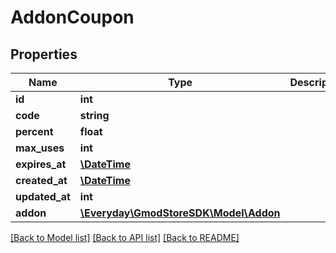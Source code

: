 # AddonCoupon

## Properties
Name | Type | Description | Notes
------------ | ------------- | ------------- | -------------
**id** | **int** |  | 
**code** | **string** |  | 
**percent** | **float** |  | 
**max_uses** | **int** |  | 
**expires_at** | [**\DateTime**](\DateTime.md) |  | 
**created_at** | [**\DateTime**](\DateTime.md) |  | 
**updated_at** | **int** |  | 
**addon** | [**\Everyday\GmodStoreSDK\Model\Addon**](Addon.md) |  | [optional] 

[[Back to Model list]](../../README.md#documentation-for-models) [[Back to API list]](../../README.md#documentation-for-api-endpoints) [[Back to README]](../../README.md)

